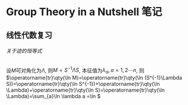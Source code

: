 # Group Theory in a Nutshell 笔记

## 线性代数复习
###### 关于迹的恒等式
设$M$可对角化为$\Lambda$, 则$M=S^{-1}\Lambda S$, 本征值为$\lambda_{a},a=1,2\cdots n$, 则$\operatorname{tr}\qty(\ln M)=\operatorname{tr}\qty(\ln (S^{-1}\Lambda S))=\operatorname{tr}\qty(\ln S^{-1})+\operatorname{tr}\qty(\ln \Lambda)+\operatorname{tr}\qty(\ln S)=\operatorname{tr}\qty(\ln \Lambda)=\sum_{a}\ln \lambda a =\ln $

